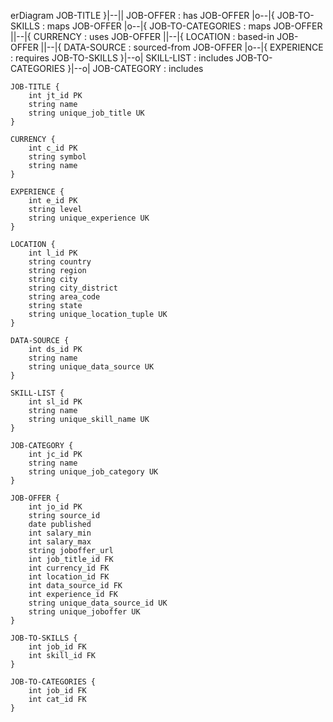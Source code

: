 erDiagram
    JOB-TITLE }|--|| JOB-OFFER : has
    JOB-OFFER |o--|{ JOB-TO-SKILLS : maps
    JOB-OFFER |o--|{ JOB-TO-CATEGORIES : maps
    JOB-OFFER ||--|{ CURRENCY : uses
    JOB-OFFER ||--|{ LOCATION : based-in
    JOB-OFFER ||--|{ DATA-SOURCE : sourced-from
    JOB-OFFER |o--|{ EXPERIENCE : requires
    JOB-TO-SKILLS }|--o| SKILL-LIST : includes
    JOB-TO-CATEGORIES }|--o| JOB-CATEGORY : includes
    
    
    JOB-TITLE {
        int jt_id PK
        string name
        string unique_job_title UK
    }

    CURRENCY {
        int c_id PK
        string symbol
        string name
    }

    EXPERIENCE {
        int e_id PK
        string level
        string unique_experience UK
    }

    LOCATION {
        int l_id PK
        string country
        string region
        string city
        string city_district
        string area_code
        string state
        string unique_location_tuple UK
    }

    DATA-SOURCE {
        int ds_id PK
        string name
        string unique_data_source UK
    }

    SKILL-LIST {
        int sl_id PK
        string name
        string unique_skill_name UK
    }

    JOB-CATEGORY {
        int jc_id PK
        string name
        string unique_job_category UK
    }

    JOB-OFFER {
        int jo_id PK
        string source_id
        date published
        int salary_min
        int salary_max
        string joboffer_url
        int job_title_id FK
        int currency_id FK
        int location_id FK
        int data_source_id FK
        int experience_id FK
        string unique_data_source_id UK
        string unique_joboffer UK
    }

    JOB-TO-SKILLS {
        int job_id FK
        int skill_id FK
    }

    JOB-TO-CATEGORIES {
        int job_id FK
        int cat_id FK
    }